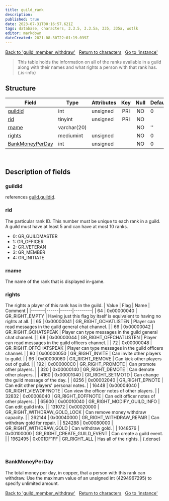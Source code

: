 ```yaml
---
title: guild_rank
description: 
published: true
date: 2023-07-31T00:16:57.621Z
tags: database, characters, 3.3.5, 3.3.5a, 335, 335a, wotlk
editor: markdown
dateCreated: 2021-08-30T22:01:19.039Z
---
```


<a href="https://trinitycore.info/en/database/335/characters/guild_member_withdraw" class="mt-5 v-btn v-btn--depressed v-btn--flat v-btn--outlined theme--light v-size--default darkblue--text text--lighten-3"><span class="v-btn__content"><i aria-hidden="true" class="v-icon notranslate v-icon--left mdi mdi-arrow-left theme--light"></i><span>Back to 'guild_member_withdraw'</span></span></a>&nbsp;&nbsp;&nbsp;<a href="https://trinitycore.info/en/database/335/characters/home" class="mt-5 v-btn v-btn--depressed v-btn--flat v-btn--outlined theme--light v-size--default darkblue--text text--lighten-3"><span class="v-btn__content"><i aria-hidden="true" class="v-icon notranslate v-icon--left mdi mdi-home-outline theme--light"></i><span>Return to characters</span></span></a>&nbsp;&nbsp;&nbsp;<a href="https://trinitycore.info/en/database/335/characters/instance" class="mt-5 v-btn v-btn--depressed v-btn--flat v-btn--outlined theme--light v-size--default darkblue--text text--lighten-3"><span class="v-btn__content"><span>Go to 'instance'</span><i aria-hidden="true" class="v-icon notranslate v-icon--right mdi mdi-arrow-right theme--light"></i></span></a>

> This table holds the information on all of the ranks available in a guild along with their names and what rights a person with that rank has.
{.is-info}


## Structure

| Field | Type | Attributes | Key | Null | Default | Extra | Comment |
| --- | --- | --- | :---: | :---: | --- | --- | --- |
| [guildid](#guildid) | int | unsigned | PRI | NO | 0 |  |  |
| [rid](#rid) | tinyint | unsigned | PRI | NO |  |  |  |
| [rname](#rname) | varchar(20) |  |  | NO | '' |  |  |
| [rights](#rights) | mediumint | unsigned |  | NO | 0 |  |  |
| [BankMoneyPerDay](#bankmoneyperday) | int | unsigned |  | NO | 0 |  |  |
&nbsp;
## Description of fields

### guildid
references [guild.guildid](../characters/guild#guildid).
&nbsp;

### rid
The particular rank ID. This number must be unique to each rank in a guild.
A guild must have at least 5 and can have at most 10 ranks.
* 0: GR_GUILDMASTER
* 1: GR_OFFICER
* 2: GR_VETERAN
* 3: GR_MEMBER
* 4: GR_INITIATE
&nbsp;

### rname
The name of the rank that is displayed in-game.
&nbsp;

### rights
The rights a player of this rank has in the guild. 
| Value | Flag | Name | Comment |
|-------|------|------|---------|
| 64 | 0x00000040 | GR_RIGHT_EMPTY | Having just this flag by itself is equivalent to having no rights at all. |
| 65 | 0x00000041 | GR_RIGHT_GCHATLISTEN | Player can read messages in the guild general chat channel. |
| 66 | 0x00000042 | GR_RIGHT_GCHATSPEAK | Player can type messages in the guild general chat channel. |
| 68 | 0x00000044 | GR_RIGHT_OFFCHATLISTEN | Player can read messages in the guild officers channel. |
| 72 | 0x00000048 | GR_RIGHT_OFFCHATSPEAK | Player can type messages in the guild officers channel. |
| 80 | 0x00000050 | GR_RIGHT_INVITE | Can invite other players to guild. |
| 96 | 0x00000060 | GR_RIGHT_REMOVE | Can kick other players out of guild. |
| 192 | 0x000000C0 | GR_RIGHT_PROMOTE | Can promote other players. |
| 320 | 0x00000140 | GR_RIGHT_DEMOTE | Can demote other players. |
| 4160 | 0x00001040 | GR_RIGHT_SETMOTD | Can change the guild message of the day. |
| 8256 | 0x00002040 | GR_RIGHT_EPNOTE | Can edit other players' personal notes. |
| 16448 | 0x00004040 | GR_RIGHT_VIEWOFFNOTE | Can view the officer notes of other players. |
| 32832 | 0x00008040 | GR_RIGHT_EOFFNOTE | Can edit officer notes of other players. |
| 65600 | 0x00010040 | GR_RIGHT_MODIFY_GUILD_INFO | Can edit guild info. |
| 131072 | 0x00020000 | GR_RIGHT_WITHDRAW_GOLD_LOCK | Can remove money withdraw capacity. |
| 262144 | 0x00040000 | GR_RIGHT_WITHDRAW_REPAIR | Can withdraw gold for repair. |
| 524288 | 0x00080000 | GR_RIGHT_WITHDRAW_GOLD | Can withdraw gold. |
| 1048576 | 0x00100000 | GR_RIGHT_CREATE_GUILD_EVENT | Can create a guild event. |
| 1962495 | 0x001DF1FF | GR_RIGHT_ALL | Has all of the rights. |
{.dense}

&nbsp;

### BankMoneyPerDay
The total money per day, in copper, that a person with this rank can withdraw. Use the maximum value of an unsigned int (4294967295) to specify unlimited amount.
&nbsp;

<a href="https://trinitycore.info/en/database/335/characters/guild_member_withdraw" class="mt-5 v-btn v-btn--depressed v-btn--flat v-btn--outlined theme--light v-size--default darkblue--text text--lighten-3"><span class="v-btn__content"><i aria-hidden="true" class="v-icon notranslate v-icon--left mdi mdi-arrow-left theme--light"></i><span>Back to 'guild_member_withdraw'</span></span></a>&nbsp;&nbsp;&nbsp;<a href="https://trinitycore.info/en/database/335/characters/home" class="mt-5 v-btn v-btn--depressed v-btn--flat v-btn--outlined theme--light v-size--default darkblue--text text--lighten-3"><span class="v-btn__content"><i aria-hidden="true" class="v-icon notranslate v-icon--left mdi mdi-home-outline theme--light"></i><span>Return to characters</span></span></a>&nbsp;&nbsp;&nbsp;<a href="https://trinitycore.info/en/database/335/characters/instance" class="mt-5 v-btn v-btn--depressed v-btn--flat v-btn--outlined theme--light v-size--default darkblue--text text--lighten-3"><span class="v-btn__content"><span>Go to 'instance'</span><i aria-hidden="true" class="v-icon notranslate v-icon--right mdi mdi-arrow-right theme--light"></i></span></a>

